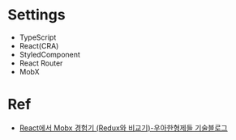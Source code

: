 # Settings
- TypeScript
- React(CRA)
- StyledComponent
- React Router
- MobX

# Ref
- [React에서 Mobx 경험기 (Redux와 비교기)-우아한형제들 기술블로그
](https://woowabros.github.io/experience/2019/01/02/kimcj-react-mobx.html)